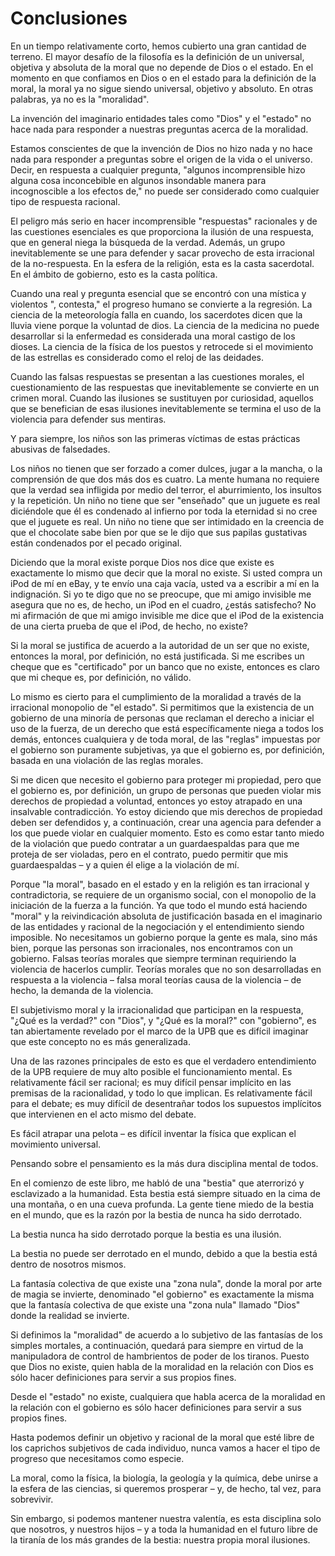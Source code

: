 # Conclusiones

En un tiempo relativamente corto, hemos cubierto una gran cantidad de terreno. El mayor desafío de la filosofía es la definición de un universal, objetiva y absoluta de la moral que no depende de Dios o el estado. En el momento en que confiamos en Dios o en el estado para la definición de la moral, la moral ya no sigue siendo universal, objetivo y absoluto. En otras palabras, ya no es la "moralidad".

La invención del imaginario entidades tales como "Dios" y el "estado" no hace nada para responder a nuestras preguntas acerca de la moralidad.

Estamos conscientes de que la invención de Dios no hizo nada y no hace nada para responder a preguntas sobre el origen de la vida o el universo. Decir, en respuesta a cualquier pregunta, "algunos incomprensible hizo alguna cosa inconcebible en algunos insondable manera para incognoscible a los efectos de," no puede ser considerado como cualquier tipo de respuesta racional.

El peligro más serio en hacer incomprensible "respuestas" racionales y de las cuestiones esenciales es que proporciona la ilusión de una respuesta, que en general niega la búsqueda de la verdad. Además, un grupo inevitablemente se une para defender y sacar provecho de esta irracional de la no-respuesta. En la esfera de la religión, esta es la casta sacerdotal. En el ámbito de gobierno, esto es la casta política.

Cuando una real y pregunta esencial que se encontró con una mística y violentos ", contesta," el progreso humano se convierte a la regresión. La ciencia de la meteorología falla en cuando, los sacerdotes dicen que la lluvia viene porque la voluntad de dios. La ciencia de la medicina no puede desarrollar si la enfermedad es considerada una moral castigo de los dioses. La ciencia de la física de los puestos y retrocede si el movimiento de las estrellas es considerado como el reloj de las deidades.

Cuando las falsas respuestas se presentan a las cuestiones morales, el cuestionamiento de las respuestas que inevitablemente se convierte en un crimen moral. Cuando las ilusiones se sustituyen por curiosidad, aquellos que se benefician de esas ilusiones inevitablemente se termina el uso de la violencia para defender sus mentiras.

Y para siempre, los niños son las primeras víctimas de estas prácticas abusivas de falsedades.

Los niños no tienen que ser forzado a comer dulces, jugar a la mancha, o la comprensión de que dos más dos es cuatro. La mente humana no requiere que la verdad sea infligida por medio del terror, el aburrimiento, los insultos y la repetición. Un niño no tiene que ser "enseñado" que un juguete es real diciéndole que él es condenado al infierno por toda la eternidad si no cree que el juguete es real. Un niño no tiene que ser intimidado en la creencia de que el chocolate sabe bien por que se le dijo que sus papilas gustativas están condenados por el pecado original.

Diciendo que la moral existe porque Dios nos dice que existe es exactamente lo mismo que decir que la moral no existe. Si usted compra un iPod de mí en eBay, y te envío una caja vacía, usted va a escribir a mí en la indignación. Si yo te digo que no se preocupe, que mi amigo invisible me asegura que no es, de hecho, un iPod en el cuadro, ¿estás satisfecho? No mi afirmación de que mi amigo invisible me dice que el iPod de la existencia de una cierta prueba de que el iPod, de hecho, no existe?

Si la moral se justifica de acuerdo a la autoridad de un ser que no existe, entonces la moral, por definición, no está justificada. Si me escribes un cheque que es "certificado" por un banco que no existe, entonces es claro que mi cheque es, por definición, no válido.

Lo mismo es cierto para el cumplimiento de la moralidad a través de la irracional monopolio de "el estado". Si permitimos que la existencia de un gobierno de una minoría de personas que reclaman el derecho a iniciar el uso de la fuerza, de un derecho que está específicamente niega a todos los demás, entonces cualquiera y de toda moral, de las "reglas" impuestas por el gobierno son puramente subjetivas, ya que el gobierno es, por definición, basada en una violación de las reglas morales.

Si me dicen que necesito el gobierno para proteger mi propiedad, pero que el gobierno es, por definición, un grupo de personas que pueden violar mis derechos de propiedad a voluntad, entonces yo estoy atrapado en una insalvable contradicción. Yo estoy diciendo que mis derechos de propiedad deben ser defendidos y, a continuación, crear una agencia para defender a los que puede violar en cualquier momento. Esto es como estar tanto miedo de la violación que puedo contratar a un guardaespaldas para que me proteja de ser violadas, pero en el contrato, puedo permitir que mis guardaespaldas – y a quien él elige a la violación de mí.

Porque "la moral", basado en el estado y en la religión es tan irracional y contradictoria, se requiere de un organismo social, con el monopolio de la iniciación de la fuerza a la función. Ya que todo el mundo está haciendo "moral" y la reivindicación absoluta de justificación basada en el imaginario de las entidades y racional de la negociación y el entendimiento siendo imposible. No necesitamos un gobierno porque la gente es mala, sino más bien, porque las personas son irracionales, nos encontramos con un gobierno. Falsas teorías morales que siempre terminan requiriendo la violencia de hacerlos cumplir. Teorías morales que no son desarrolladas en respuesta a la violencia – falsa moral teorías causa de la violencia – de hecho, la demanda de la violencia.

El subjetivismo moral y la irracionalidad que participan en la respuesta, "¿Qué es la verdad?" con "Dios", y "¿Qué es la moral?" con "gobierno", es tan abiertamente revelado por el marco de la UPB que es difícil imaginar que este concepto no es más generalizada.

Una de las razones principales de esto es que el verdadero entendimiento de la UPB requiere de muy alto posible el funcionamiento mental. Es relativamente fácil ser racional; es muy difícil pensar implícito en las premisas de la racionalidad, y todo lo que implican. Es relativamente fácil para el debate; es muy difícil de desentrañar todos los supuestos implícitos que intervienen en el acto mismo del debate.

Es fácil atrapar una pelota – es difícil inventar la física que explican el movimiento universal.

Pensando sobre el pensamiento es la más dura disciplina mental de todos.

En el comienzo de este libro, me habló de una "bestia" que aterrorizó y esclavizado a la humanidad. Esta bestia está siempre situado en la cima de una montaña, o en una cueva profunda. La gente tiene miedo de la bestia en el mundo, que es la razón por la bestia de nunca ha sido derrotado.

La bestia nunca ha sido derrotado porque la bestia es una ilusión.

La bestia no puede ser derrotado en el mundo, debido a que la bestia está dentro de nosotros mismos.

La fantasía colectiva de que existe una "zona nula", donde la moral por arte de magia se invierte, denominado "el gobierno" es exactamente la misma que la fantasía colectiva de que existe una "zona nula" llamado "Dios" donde la realidad se invierte.

Si definimos la "moralidad" de acuerdo a lo subjetivo de las fantasías de los simples mortales, a continuación, quedará para siempre en virtud de la manipuladora de control de hambrientos de poder de los tiranos. Puesto que Dios no existe, quien habla de la moralidad en la relación con Dios es sólo hacer definiciones para servir a sus propios fines.

Desde el "estado" no existe, cualquiera que habla acerca de la moralidad en la relación con el gobierno es sólo hacer definiciones para servir a sus propios fines.

Hasta podemos definir un objetivo y racional de la moral que esté libre de los caprichos subjetivos de cada individuo, nunca vamos a hacer el tipo de progreso que necesitamos como especie.

La moral, como la física, la biología, la geología y la química, debe unirse a la esfera de las ciencias, si queremos prosperar – y, de hecho, tal vez, para sobrevivir.

Sin embargo, si podemos mantener nuestra valentía, es esta disciplina solo que nosotros, y nuestros hijos – y a toda la humanidad en el futuro libre de la tiranía de los más grandes de la bestia: nuestra propia moral ilusiones.
